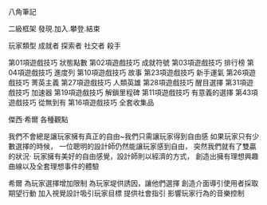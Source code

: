 八角筆記

二級框架
發現.加入.攀登.結束

玩家類型
成就者 探索者 社交者 殺手

第01項遊戲技巧 	狀態點數
第02項遊戲技巧	成就符號
第03項遊戲技巧	排行榜
第04項遊戲技巧	進度列
第10項遊戲技巧	故事
第23項遊戲技巧	新手運氣
第26項遊戲技巧	菁英主義
第27項遊戲技巧	人類英雄
第28項遊戲技巧	醒目選擇
第31項遊戲技巧	加速器
第19項遊戲技巧	解鎖里程碑
第11項遊戲技巧	有意義的選擇
第43項遊戲技巧	從無到有
第16項遊戲技巧	全套收集品

傑西‧希爾
各種觀點

我們不會總是讓玩家擁有真正的自由~我們只需讓玩家得到自由感
如果玩家只有少數選擇的時候，
一位聰明的設計師仍然能讓玩家感到自由，
突然我們就有了雙贏的狀況‧
玩家擁有美好的自由感覺，設計師則以經濟的方式，
創造出擁有理想興趣曲線以及全套理想事件的體驗

希爾
為玩家選擇增加限制
為玩家堤供誘因，讓他們選擇
創造介面導引使用者採取期望行動
加入視覺設計吸引玩家目標
提供社會指引
影響玩家行為的音樂控制